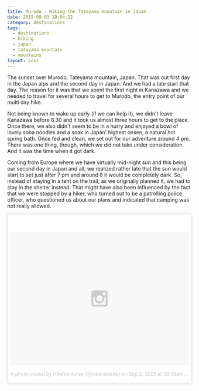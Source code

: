 ```yaml
---
title: Murodo - Hiking the Tateyama mountain in Japan
date: 2015-09-03 18:04:22
category: destinations
tags:
  - destinations
  - hiking
  - japan
  - tateyama mountain
  - mountains
layout: post
---
```

The sunset over Murodo, Tateyama mountain, Japan. That was out first day in the Japan alps and the second day in Japan. And we had a late start that day. The reason for it was that we spent the first night in Kanazawa and we needed to travel for several hours to get to Murodo, the entry point of our multi day hike.

Not being known to wake up early (if we can help it), we didn't leave Kanazawa before 8.30 and it took us almost three hours to get to the place. Once there, we also didn't seem to be in a hurry and enjoyed a bowl of lovely soba noodles and a soak in Japan' highest onsen, a natural hot spring bath. Once fed and clean, we set out for our adventure around 4 pm. There was one thing, though, which we did not take under consideration. And it was the time when it got dark.

  
<!--more-->


Coming from Europe where we have virtually mid-night sun and this being our second day in Japan and all, we realized rather late that the sun would start to set just after 7 pm and around 8 it would be completely dark. So, instead of staying in a tent on the trail, as we originally planned it, we had to stay in the shelter instead. That might have also been influenced by the fact that we were stopped by a hiker, who turned out to be a patrolling police officer, who questioned us about our plans and indicated that camping was not really allowed.     
<blockquote class="instagram-media" data-instgrm-version="4" style=" background:#FFF; border:0; border-radius:3px; box-shadow:0 0 1px 0 rgba(0,0,0,0.5),0 1px 10px 0 rgba(0,0,0,0.15); margin: 1px; max-width:658px; padding:0; width:99.375%; width:-webkit-calc(100% - 2px); width:calc(100% - 2px);"><div style="padding:8px;"> <div style=" background:#F8F8F8; line-height:0; margin-top:40px; padding:37.5% 0; text-align:center; width:100%;"> <div style=" background:url(data:image/png;base64,iVBORw0KGgoAAAANSUhEUgAAACwAAAAsCAMAAAApWqozAAAAGFBMVEUiIiI9PT0eHh4gIB4hIBkcHBwcHBwcHBydr+JQAAAACHRSTlMABA4YHyQsM5jtaMwAAADfSURBVDjL7ZVBEgMhCAQBAf//42xcNbpAqakcM0ftUmFAAIBE81IqBJdS3lS6zs3bIpB9WED3YYXFPmHRfT8sgyrCP1x8uEUxLMzNWElFOYCV6mHWWwMzdPEKHlhLw7NWJqkHc4uIZphavDzA2JPzUDsBZziNae2S6owH8xPmX8G7zzgKEOPUoYHvGz1TBCxMkd3kwNVbU0gKHkx+iZILf77IofhrY1nYFnB/lQPb79drWOyJVa/DAvg9B/rLB4cC+Nqgdz/TvBbBnr6GBReqn/nRmDgaQEej7WhonozjF+Y2I/fZou/qAAAAAElFTkSuQmCC); display:block; height:44px; margin:0 auto -44px; position:relative; top:-22px; width:44px;"></div></div><p style=" color:#c9c8cd; font-family:Arial,sans-serif; font-size:14px; line-height:17px; margin-bottom:0; margin-top:8px; overflow:hidden; padding:8px 0 7px; text-align:center; text-overflow:ellipsis; white-space:nowrap;"><a rel="nofollow" href="https://instagram.com/p/7Ix9M_rtUu/" style=" color:#c9c8cd; font-family:Arial,sans-serif; font-size:14px; font-style:normal; font-weight:normal; line-height:17px; text-decoration:none;" target="_top">A photo posted by HikeVentures (@hikeventure)</a> on <time style=" font-family:Arial,sans-serif; font-size:14px; line-height:17px;" datetime="2015-09-02T17:49:43+00:00">Sep 2, 2015 at 10:49am PDT</time></p></div></blockquote>
<script async defer src="//platform.instagram.com/en_US/embeds.js"></script>
